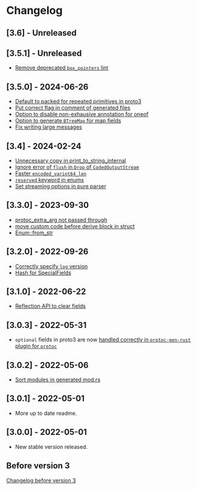 # Changelog

## [3.6] - Unreleased

## [3.5.1] - Unreleased

- [Remove deprecated `box_pointers` lint](https://github.com/stepancheg/rust-protobuf/pull/733)

## [3.5.0] - 2024-06-26

- [Default to packed for repeated primitives in proto3](https://github.com/stepancheg/rust-protobuf/pull/707)
- [Put correct flag in comment of generated files](https://github.com/stepancheg/rust-protobuf/pull/655)
- [Option to disable non-exhausive annotation for oneof](https://github.com/stepancheg/rust-protobuf/pull/726)
- [Option to generate `BTreeMap` for map fields](https://github.com/stepancheg/rust-protobuf/pull/700)
- [Fix writing large messages](https://github.com/stepancheg/rust-protobuf/pull/725)

## [3.4] - 2024-02-24

* [Unnecessary copy in print_to_string_internal](https://github.com/stepancheg/rust-protobuf/pull/684)
* [Ignore error of `flush` in `Drop` of `CodedOutputStream`](https://github.com/stepancheg/rust-protobuf/issues/714)
* [Faster `encoded_varint64_len`](https://github.com/stepancheg/rust-protobuf/pull/709)
* [`reserved` keyword in enums](https://github.com/stepancheg/rust-protobuf/pull/712)
* [Set streaming options in pure parser](https://github.com/stepancheg/rust-protobuf/pull/646)

## [3.3.0] - 2023-09-30

* [protoc_extra_arg not passed through](https://github.com/stepancheg/rust-protobuf/issues/643)
* [move custom code before derive block in struct](https://github.com/stepancheg/rust-protobuf/issues/675)
* [Enum::from_str](https://github.com/stepancheg/rust-protobuf/pull/664)

## [3.2.0] - 2022-09-26

* [Correctly specify `log` version](https://github.com/stepancheg/rust-protobuf/pull/652)
* [Hash for SpecialFields](https://github.com/stepancheg/rust-protobuf/pull/648)

## [3.1.0] - 2022-06-22

* [Reflection API to clear fields](https://github.com/stepancheg/rust-protobuf/pull/635)

## [3.0.3] - 2022-05-31

* `optional` fields in proto3 are now
  [handled correctly in `protoc-gen-rust` plugin for `protoc`](https://github.com/stepancheg/rust-protobuf/issues/625)

## [3.0.2] - 2022-05-06

* [Sort modules in generated mod.rs](https://github.com/stepancheg/rust-protobuf/issues/621)

## [3.0.1] - 2022-05-01

* More up to date readme.

## [3.0.0] - 2022-05-01

* New stable version released.

## Before version 3

[Changelog before version 3](CHANGELOG-before-3.md)
